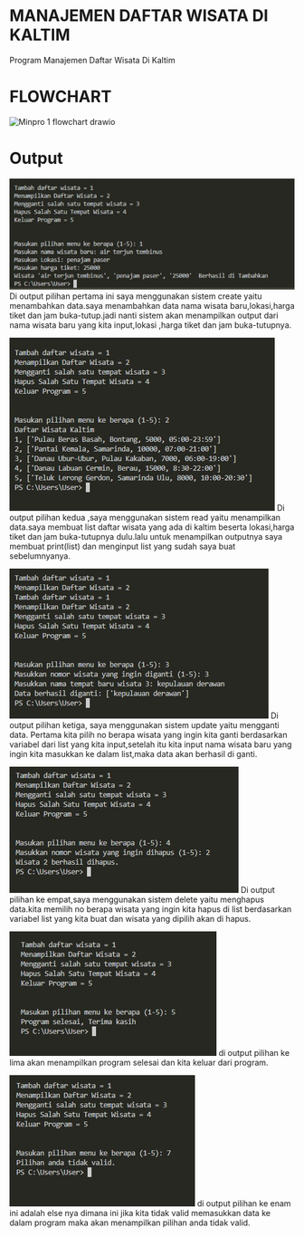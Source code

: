 # MANAJEMEN DAFTAR WISATA DI KALTIM
Program Manajemen Daftar Wisata Di Kaltim

# FLOWCHART
<img width="1112" height="982" alt="Minpro 1 flowchart drawio" src="https://github.com/user-attachments/assets/99bc8ae2-0d61-4306-8250-b9f53a2685ed" />


# Output
![alt text](https://github.com/ahmadahdasuki-pixel/Manajemen-Daftar-Wisata-Di-Kaltim/blob/main/OUTPUT%20CODINGAN/Create%20Minpro.jpeg?raw=true)
Di output pilihan pertama ini saya menggunakan sistem create yaitu menambahkan data.saya menambahkan data nama wisata baru,lokasi,harga tiket dan jam buka-tutup.jadi nanti sistem akan menampilkan output dari nama wisata baru yang kita input,lokasi ,harga tiket dan jam buka-tutupnya.

![alt text](https://github.com/ahmadahdasuki-pixel/Manajemen-Daftar-Wisata-Di-Kaltim/blob/main/OUTPUT%20CODINGAN/Read%20Minpro.jpeg?raw=true)
Di output pilihan kedua ,saya menggunakan sistem read yaitu menampilkan data.saya membuat list daftar wisata yang ada di kaltim beserta lokasi,harga tiket dan jam buka-tutupnya dulu.lalu untuk menampilkan outputnya saya membuat print(list) dan menginput list yang sudah saya buat sebelumnyanya.

![alt text](https://github.com/ahmadahdasuki-pixel/Manajemen-Daftar-Wisata-Di-Kaltim/blob/main/OUTPUT%20CODINGAN/Update%20or%20ganti%20data%20Minpro.jpeg?raw=true)
Di output pilihan ketiga, saya menggunakan sistem update yaitu mengganti data. Pertama kita pilih no berapa wisata yang ingin kita ganti berdasarkan variabel dari list yang kita input,setelah itu kita input nama wisata baru yang ingin kita masukkan ke dalam list,maka data akan berhasil di ganti.

![alt text](https://github.com/ahmadahdasuki-pixel/Manajemen-Daftar-Wisata-Di-Kaltim/blob/main/OUTPUT%20CODINGAN/Delete%20Minpro.jpeg?raw=true)
Di output pilihan ke empat,saya menggunakan sistem delete yaitu menghapus data.kita memilih no berapa wisata yang ingin kita hapus di list berdasarkan variabel list yang kita buat dan wisata yang dipilih akan di hapus.

![alt text](https://github.com/ahmadahdasuki-pixel/Manajemen-Daftar-Wisata-Di-Kaltim/blob/main/OUTPUT%20CODINGAN/Keluar%20Program%20Minpro.jpeg?raw=true)
di output pilihan ke lima akan menampilkan program selesai dan kita keluar dari program.

![alt text](https://github.com/ahmadahdasuki-pixel/Manajemen-Daftar-Wisata-Di-Kaltim/blob/main/OUTPUT%20CODINGAN/ELSE%20Minpro.jpeg?raw=true)
di output pilihan ke enam ini adalah else nya dimana ini jika kita tidak valid memasukkan data ke dalam program maka akan menampilkan pilihan anda tidak valid.

